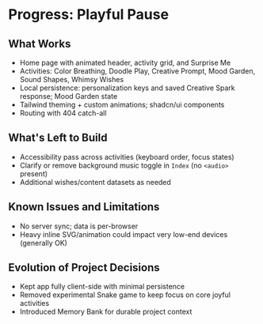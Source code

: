 # Progress: Playful Pause

## What Works
- Home page with animated header, activity grid, and Surprise Me
- Activities: Color Breathing, Doodle Play, Creative Prompt, Mood Garden, Sound Shapes, Whimsy Wishes
- Local persistence: personalization keys and saved Creative Spark response; Mood Garden state
- Tailwind theming + custom animations; shadcn/ui components
- Routing with 404 catch-all

## What's Left to Build
- Accessibility pass across activities (keyboard order, focus states)
- Clarify or remove background music toggle in `Index` (no `<audio>` present)
- Additional wishes/content datasets as needed

## Known Issues and Limitations
- No server sync; data is per-browser
- Heavy inline SVG/animation could impact very low-end devices (generally OK)

## Evolution of Project Decisions
- Kept app fully client-side with minimal persistence
- Removed experimental Snake game to keep focus on core joyful activities
- Introduced Memory Bank for durable project context
